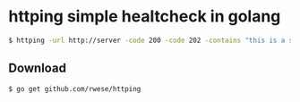 # httping simple healtcheck in golang

```bash
$ httping -url http://server -code 200 -code 202 -contains "this is a string on the webpace"
```

## Download

```bash
$ go get github.com/rwese/httping
```